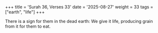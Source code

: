 +++
title = 'Surah 36, Verses 33'
date = '2025-08-27'
weight = 33
tags = ["earth", "life"]
+++

There is a sign for them in the dead earth: We give it life, producing grain from it for them to eat.